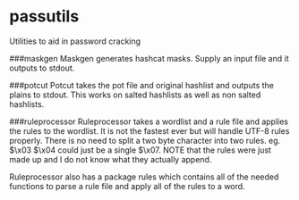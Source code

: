 # passutils
Utilities to aid in password cracking

###maskgen
Maskgen generates hashcat masks. Supply an input file and it outputs to stdout.

###potcut
Potcut takes the pot file and original hashlist and outputs the plains to stdout. This works on salted hashlists as well as non salted hashlists.

###ruleprocessor
Ruleprocessor takes a wordlist and a rule file and applies the rules to the wordlist. It is not the fastest ever but will handle UTF-8 rules properly. There is no need to split a two byte character into two rules. eg. $\x03 $\x04 could just be a single $\x07. NOTE that the rules were just made up and I do not know what they actually append.

Ruleprocessor also has a package rules which contains all of the needed functions to parse a rule file and apply all of the rules to a word.
